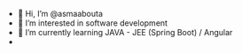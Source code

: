 - 👋 Hi, I’m @asmaabouta
- 👀 I’m interested in software development
- 🌱 I’m currently learning JAVA - JEE (Spring Boot) / Angular 
- 

<!---
asmaabouta/asmaabouta is a ✨ special ✨ repository because its `README.md` (this file) appears on your GitHub profile.
You can click the Preview link to take a look at your changes.
--->
